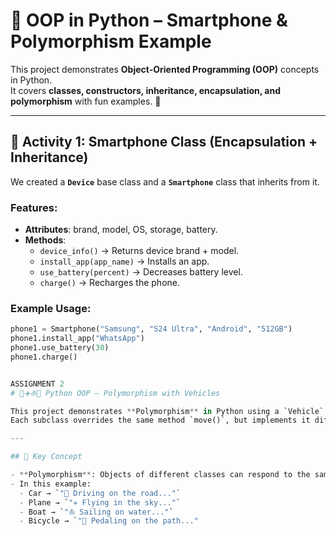 # 🐍 OOP in Python – Smartphone & Polymorphism Example

This project demonstrates **Object-Oriented Programming (OOP)** concepts in Python.  
It covers **classes, constructors, inheritance, encapsulation, and polymorphism** with fun examples. 🚀

---

## 📌 Activity 1: Smartphone Class (Encapsulation + Inheritance)

We created a **`Device`** base class and a **`Smartphone`** class that inherits from it.

### Features:
- **Attributes**: brand, model, OS, storage, battery.
- **Methods**:
  - `device_info()` → Returns device brand + model.
  - `install_app(app_name)` → Installs an app.
  - `use_battery(percent)` → Decreases battery level.
  - `charge()` → Recharges the phone.

### Example Usage:
```python
phone1 = Smartphone("Samsung", "S24 Ultra", "Android", "512GB")
phone1.install_app("WhatsApp")
phone1.use_battery(30)
phone1.charge()


ASSIGNMENT 2
# 🚗✈️⛵🚴 Python OOP – Polymorphism with Vehicles

This project demonstrates **Polymorphism** in Python using a `Vehicle` base class and several subclasses (`Car`, `Plane`, `Boat`, `Bicycle`).  
Each subclass overrides the same method `move()`, but implements it differently.

---

## 📌 Key Concept

- **Polymorphism**: Objects of different classes can respond to the same method in their own unique way.
- In this example:
  - Car → `"🚗 Driving on the road..."`
  - Plane → `"✈️ Flying in the sky..."`
  - Boat → `"⛵ Sailing on water..."`
  - Bicycle → `"🚴 Pedaling on the path..."

